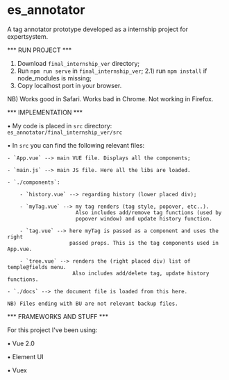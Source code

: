 # es_annotator

A tag annotator prototype developed as a internship project for expertsystem.


*** RUN PROJECT ***

1) Download `final_internship_ver` directory;
2) Run `npm run serve` in `final_internship_ver`;
2.1) run `npm install` if node_modules is missing;
3) Copy localhost port in your browser.

NB) Works good in Safari. Works bad in Chrome. Not working in Firefox.


*** IMPLEMENTATION ***

•   My code is placed in `src` directory:
    `es_annotator/final_internship_ver/src`
    
•   In `src` you can find the following relevant files:
    
    - `App.vue` --> main VUE file. Displays all the components;
    
    - `main.js` --> main JS file. Here all the libs are loaded.
    
    - `./components`:
       
        - `history.vue` --> regarding history (lower placed div);
       
        - `myTag.vue` --> my tag renders (tag style, popover, etc..).
                          Also includes add/remove tag functions (used by
                          popover window) and update history function.
       
        - `tag.vue` --> here myTag is passed as a component and uses the right
                        passed props. This is the tag components used in App.vue.
       
        - `tree.vue` --> renders the (right placed div) list of temple@fields menu.
                         Also includes add/delete tag, update history functions.
    
    - `./docs` --> the document file is loaded from this here.
    
    NB) Files ending with BU are not relevant backup files.
    

*** FRAMEWORKS AND STUFF ***

For this project I've been using:

• Vue 2.0

• Element UI

• Vuex
